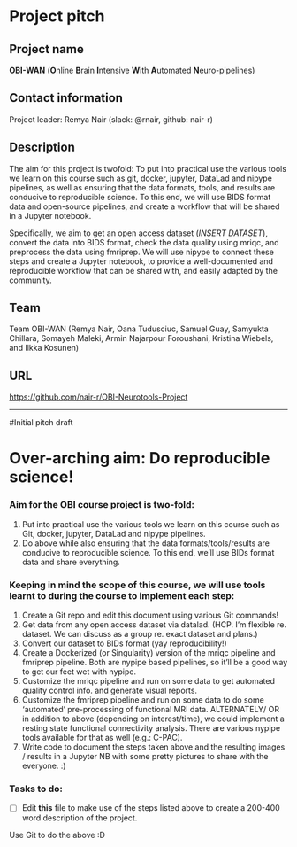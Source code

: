 # Project pitch

## Project name
**OBI-WAN** (**O**nline **B**rain **I**ntensive **W**ith **A**utomated **N**euro-pipelines)

## Contact information
Project leader: Remya Nair (slack: \@rnair, github: nair-r)

## Description
The aim for this project is twofold: To put into practical use the various tools we learn on this course such as git, docker, jupyter, DataLad and nipype pipelines, as well as ensuring that the data formats, tools, and results are conducive to reproducible science. To this end, we will use BIDS format data and open-source pipelines, and create a workflow that will be shared in a Jupyter notebook.

Specifically, we aim to get an open access dataset (*INSERT DATASET*), convert the data into BIDS format, check the data quality using mriqc, and preprocess the data using fmriprep. We will use nipype to connect these steps and create a Jupyter notebook, to provide a well-documented and reproducible workflow that can be shared with, and easily adapted by the community. 

## Team
Team OBI-WAN (Remya Nair, Oana Tudusciuc, Samuel Guay, Samyukta Chillara, Somayeh Maleki, Armin Najarpour Foroushani, Kristina Wiebels, and Ilkka Kosunen)

## URL
https://github.com/nair-r/OBI-Neurotools-Project

---
#Initial pitch draft

# Over-arching aim:  Do reproducible science!
### Aim for the OBI course project is two-fold:
1. Put into practical use the various tools we learn on this course such as Git, docker, jupyter, DataLad and nipype pipelines.
2. Do above while also ensuring that the data formats/tools/results are conducive to reproducible science. To this end, we’ll use BIDs format data and share everything.

### Keeping in mind the scope of this course, we will use tools learnt to during the course to implement each step:
1. Create a Git repo and edit this document using various Git commands!
2. Get data from any open access dataset via datalad. (HCP. I’m flexible re. dataset.
   We can discuss as a group re. exact dataset and plans.)
3. Convert our dataset to BIDs format (yay reproducibility!)
4. Create a Dockerized (or Singularity) version of the mriqc pipeline and fmriprep pipeline.
   Both are nypipe based pipelines, so it’ll be a good way to get our feet wet with nypipe.
5. Customize the mriqc pipeline and run on some data to get automated quality control info. and generate visual reports.
6. Customize the fmriprep pipeline and run on some data to do some ‘automated’ pre-processing of functional MRI data.
ALTERNATELY/ OR in addition to above (depending on interest/time), we could implement a resting state functional connectivity analysis.
There are various nypipe tools available for that as well (e.g.: C-PAC).
7. Write code to document the steps taken above and the resulting images / results in a Jupyter NB with some pretty pictures to share with the everyone. :)

### Tasks to do:

- [ ] Edit **this** file to make use of the steps listed above to create a 200-400 word description of the project.

Use Git to do the above :D
